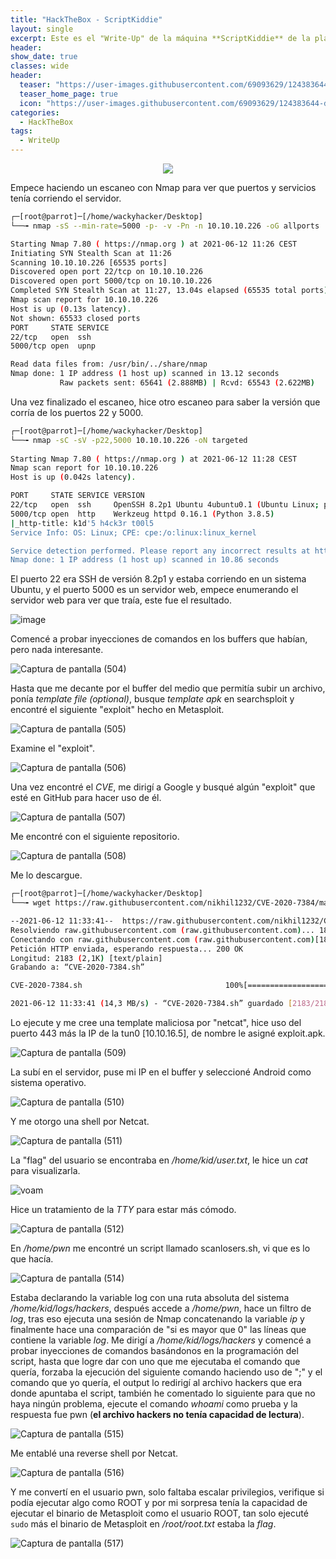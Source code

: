 ```yaml
---
title: "HackTheBox - ScriptKiddie"
layout: single
excerpt: Este es el "Write-Up" de la máquina **ScriptKiddie** de la plataforma HackTheBox, una máquina bastante interesante y creativa por parte del creador...
header:
show_date: true
classes: wide
header:
  teaser: "https://user-images.githubusercontent.com/69093629/124383644-d2531a00-dccd-11eb-9c08-fca9e5557500.png"
  teaser_home_page: true
  icon: "https://user-images.githubusercontent.com/69093629/124383644-d2531a00-dccd-11eb-9c08-fca9e5557500.png"
categories:
  - HackTheBox
tags:
  - WriteUp
---
```


<p align="center">
<img src="https://user-images.githubusercontent.com/69093629/124676358-b06cb980-debe-11eb-9449-cbad1a4e00e6.png">
</p>

Empece haciendo un escaneo con Nmap para ver que puertos y servicios tenía corriendo el servidor.

```bash
┌─[root@parrot]─[/home/wackyhacker/Desktop]
└──╼ nmap -sS --min-rate=5000 -p- -v -Pn -n 10.10.10.226 -oG allports

Starting Nmap 7.80 ( https://nmap.org ) at 2021-06-12 11:26 CEST
Initiating SYN Stealth Scan at 11:26
Scanning 10.10.10.226 [65535 ports]
Discovered open port 22/tcp on 10.10.10.226
Discovered open port 5000/tcp on 10.10.10.226
Completed SYN Stealth Scan at 11:27, 13.04s elapsed (65535 total ports)
Nmap scan report for 10.10.10.226
Host is up (0.13s latency).
Not shown: 65533 closed ports
PORT     STATE SERVICE
22/tcp   open  ssh
5000/tcp open  upnp

Read data files from: /usr/bin/../share/nmap
Nmap done: 1 IP address (1 host up) scanned in 13.12 seconds
           Raw packets sent: 65641 (2.888MB) | Rcvd: 65543 (2.622MB)
``` 

Una vez finalizado el escaneo, hice otro escaneo para saber la versión que corría de los puertos 22 y 5000.

```bash
┌─[root@parrot]─[/home/wackyhacker/Desktop]
└──╼ nmap -sC -sV -p22,5000 10.10.10.226 -oN targeted      
 
Starting Nmap 7.80 ( https://nmap.org ) at 2021-06-12 11:28 CEST
Nmap scan report for 10.10.10.226
Host is up (0.042s latency).

PORT     STATE SERVICE VERSION
22/tcp   open  ssh     OpenSSH 8.2p1 Ubuntu 4ubuntu0.1 (Ubuntu Linux; protocol 2.0)
5000/tcp open  http    Werkzeug httpd 0.16.1 (Python 3.8.5)
|_http-title: k1d'5 h4ck3r t00l5
Service Info: OS: Linux; CPE: cpe:/o:linux:linux_kernel

Service detection performed. Please report any incorrect results at https://nmap.org/submit/ .
Nmap done: 1 IP address (1 host up) scanned in 10.86 seconds
```

El puerto 22 era SSH de versión 8.2p1 y estaba corriendo en un sistema Ubuntu, y el puerto 5000 es un servidor web, empece enumerando el servidor web para ver que traía, este fue el resultado.

![image](https://user-images.githubusercontent.com/69093629/121775004-59a4e600-cb85-11eb-9afe-09c9d5ac8f02.png)

Comencé a probar inyecciones de comandos en los buffers que habían, pero nada interesante.

![Captura de pantalla (504)](https://user-images.githubusercontent.com/69093629/121785032-b9b48000-cbb7-11eb-8f0e-93e43ebdad7f.png)

Hasta que me decante por el buffer del medio que permitía subir un archivo, ponía *template file (optional)*, busque *template apk* en searchsploit y encontré el siguiente "exploit" hecho en Metasploit.

![Captura de pantalla (505)](https://user-images.githubusercontent.com/69093629/121785124-40695d00-cbb8-11eb-85b2-e1cafd29153c.png)

Examine el "exploit".

![Captura de pantalla (506)](https://user-images.githubusercontent.com/69093629/121785156-74dd1900-cbb8-11eb-82f1-04c1de91f090.png)

Una vez encontré el *CVE*, me dirigí a Google y busqué algún "exploit" que esté en GitHub para hacer uso de él.

![Captura de pantalla (507)](https://user-images.githubusercontent.com/69093629/121785296-4e6bad80-cbb9-11eb-9238-b74e9516e303.png)

Me encontré con el siguiente repositorio.

![Captura de pantalla (508)](https://user-images.githubusercontent.com/69093629/121785321-73f8b700-cbb9-11eb-94d3-71db240ad95e.png)

Me lo descargue.

```bash
┌─[root@parrot]─[/home/wackyhacker/Desktop]
└──╼ wget https://raw.githubusercontent.com/nikhil1232/CVE-2020-7384/main/CVE-2020-7384.sh

--2021-06-12 11:33:41--  https://raw.githubusercontent.com/nikhil1232/CVE-2020-7384/main/CVE-2020-7384.sh
Resolviendo raw.githubusercontent.com (raw.githubusercontent.com)... 185.199.109.133, 185.199.110.133, 185.199.111.133, ...
Conectando con raw.githubusercontent.com (raw.githubusercontent.com)[185.199.109.133]:443... conectado.
Petición HTTP enviada, esperando respuesta... 200 OK
Longitud: 2183 (2,1K) [text/plain]
Grabando a: “CVE-2020-7384.sh”

CVE-2020-7384.sh                                100%[====================================================================================================>]   2,13K  --.-KB/s    en 0s      

2021-06-12 11:33:41 (14,3 MB/s) - “CVE-2020-7384.sh” guardado [2183/2183]
```

Lo ejecute y me cree una template maliciosa por "netcat", hice uso del puerto 443 más la IP de la tun0 [10.10.16.5], de nombre le asigné exploit.apk.

![Captura de pantalla (509)](https://user-images.githubusercontent.com/69093629/121785375-cb972280-cbb9-11eb-9c09-18928d027278.png)

La subí en el servidor, puse mi IP en el buffer y seleccioné Android como sistema operativo.

![Captura de pantalla (510)](https://user-images.githubusercontent.com/69093629/121785521-7c052680-cbba-11eb-9432-d6ef1b19c50f.png)

Y me otorgo una shell por Netcat.

![Captura de pantalla (511)](https://user-images.githubusercontent.com/69093629/121785549-b7075a00-cbba-11eb-80f7-cc9eef28fa74.png)

La "flag" del usuario se encontraba en */home/kid/user.txt*, le hice un *cat* para visualizarla.

![voam](https://user-images.githubusercontent.com/69093629/121785702-9e4b7400-cbbb-11eb-994e-8d7dd9b58e3c.jpg)

Hice un tratamiento de la *TTY* para estar más cómodo.

![Captura de pantalla (512)](https://user-images.githubusercontent.com/69093629/121785592-f46be780-cbba-11eb-9a75-303212eb5eb1.png)

En */home/pwn* me encontré un script llamado scanlosers.sh, vi que es lo que hacía.

![Captura de pantalla (514)](https://user-images.githubusercontent.com/69093629/121785788-203b9d00-cbbc-11eb-8c35-9088ee75e64f.png)

Estaba declarando la variable log con una ruta absoluta del sistema */home/kid/logs/hackers*, después accede a */home/pwn*, hace un filtro de *log*, tras eso ejecuta una sesión de Nmap concatenando la variable *ip* y finalmente hace una comparación de "si es mayor que 0" las líneas que contiene la variable *log*.
Me dirigí a */home/kid/logs/hackers* y comencé a probar inyecciones de comandos basándonos en la programación del script, hasta que logre dar con uno que me ejecutaba el comando que quería, forzaba la ejecución del siguiente comando haciendo uso de ";" y el comando que yo quería, el output lo redirigí al archivo hackers que era donde apuntaba el script, también he comentado lo siguiente para que no haya ningún problema, ejecute el comando *whoami* como prueba y la respuesta fue pwn (**el archivo hackers no tenía capacidad de lectura**).

![Captura de pantalla (515)](https://user-images.githubusercontent.com/69093629/121786129-419d8880-cbbe-11eb-8da4-584cfb15c165.png)

Me entablé una reverse shell por Netcat.

![Captura de pantalla (516)](https://user-images.githubusercontent.com/69093629/121786245-e7e98e00-cbbe-11eb-977d-a96dc36a99a3.png)

Y me convertí en el usuario pwn, solo faltaba escalar privilegios, verifique si podía ejecutar algo como ROOT y por mi sorpresa tenía la capacidad de ejecutar el binario de Metasploit como el usuario ROOT, tan solo ejecuté ```sudo``` más el binario de Metasploit en */root/root.txt* estaba la *flag*.

![Captura de pantalla (517)](https://user-images.githubusercontent.com/69093629/121786348-9e4d7300-cbbf-11eb-9bd3-f036886b4e55.jpg)



